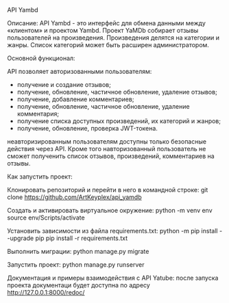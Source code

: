 API Yambd

Описание:
API Yambd - это интерфейс для обмена данными между «клиентом» и проектом Yambd.
Проект YaMDb собирает отзывы пользователей на произведения. 
Произведения делятся на категории и жанры. 
Список категорий может быть расширен администратором.

Основной функционал:

API позволяет авторизованными пользователям:
- получение и создание отзывов;
- получение, обновление, частичное обновление, удаление отзывов;
- получение, добавление комментариев;
- получение, обновление, частичное обновление, удаление комментария;
- получение списка доступных произведений, их категорий и жанров;
- получение, обновление, проверка JWT-токена.

неавторизированным пользователям доступны только безопасные действия через API. Кроме того навторизованный пользователь не сможет полученить список отзывов, произведений, комментариев на отзывы. 


Как запустить проект:

Клонировать репозиторий и перейти в него в командной строке:
git clone https://github.com/ArtKeyplex/api_yamdb

Cоздать и активировать виртуальное окружение:
python -m venv env
source env/Scripts/activate

Установить зависимости из файла requirements.txt:
python -m pip install --upgrade pip
pip install -r requirements.txt

Выполнить миграции:
python manage.py migrate

Запустить проект:
python manage.py runserver


Документация и примеры взаимодействия с API Yatube:
после запуска проекта документаци будет доступна по адресу
http://127.0.0.1:8000/redoc/
